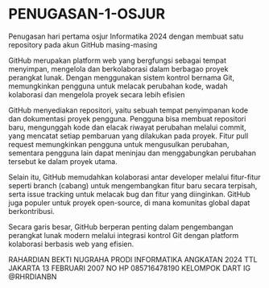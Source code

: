 # PENUGASAN-1-OSJUR
Penugasan hari pertama osjur Informatika 2024 dengan membuat satu repository pada akun GitHub masing-masing

GitHub merupakan platform web yang bergfungsi sebagai tempat menyimpan, mengelola dan berkolaborasi dalam berbagao proyek perangkat lunak. Dengan menggunakan sistem kontrol bernama Git, memungkinkan pengguna untuk melacak perubahan kode, wadah kolaborasi dan mengelola proyek secara lebih efisien

GitHub menyediakan repositori, yaitu sebuah tempat penyimpanan kode dan dokumentasi proyek pengguna. Pengguna bisa membuat repositori baru, mengunggah kode dan elacak riwayat perubahan melalui commit, yang mencatat setiap pembaruan yang dilakukan pada proyek. Fitur pull request memungkinkan pengguna untuk mengusulkan perubahan, sementara pengguna lain dapat meninjau dan menggabungkan perubahan tersebut ke dalam proyek utama.

Selain itu, GitHub memudahkan kolaborasi antar developer melalui fitur-fitur seperti branch (cabang) untuk mengembangkan fitur baru secara terpisah, serta issue tracking untuk melacak bug dan fitur yang diinginkan. GitHub juga populer untuk proyek open-source, di mana komunitas global dapat berkontribusi.

Secara garis besar, GitHub berperan penting dalam pengembangan perangkat lunak modern melalui integrasi kontrol Git dengan platform kolaborasi berbasis web yang efisien.

RAHARDIAN BEKTI NUGRAHA
PRODI INFORMATIKA ANGKATAN 2024
TTL JAKARTA 13 FEBRUARI 2007
NO HP 085716478190
KELOMPOK DART
IG @RHRDIANBN
